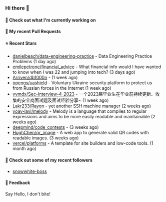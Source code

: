 ### Hi there 👋

#### 👷 Check out what I'm currently working on

#### 🔨 My recent Pull Requests


#### ⭐ Recent Stars

- [danielbeach/data-engineering-practice](https://github.com/danielbeach/data-engineering-practice) - Data Engineering Practice Problems (1 day ago)
- [emilepetrone/financial_advice](https://github.com/emilepetrone/financial_advice) - What financial info would I have wanted to know when I was 22 and jumping into tech? (3 days ago)
- [Arriven/db1000n](https://github.com/Arriven/db1000n) -  (1 week ago)
- [opengs/uashield](https://github.com/opengs/uashield) - Voluntary Ukraine security platform to protect us from Russian forces in the Internet (1 week ago)
- [vvmdx/Sec-Interview-4-2023](https://github.com/vvmdx/Sec-Interview-4-2023) - 一个2023届毕业生在毕业前持续更新、收集的安全岗面试题及面试经验分享~ (1 week ago)
- [Lakr233/Rayon](https://github.com/Lakr233/Rayon) - yet another SSH machine manager (2 weeks ago)
- [yoav-lavi/melody](https://github.com/yoav-lavi/melody) - Melody is a language that compiles to regular expressions and aims to be more easily readable and maintainable (2 weeks ago)
- [deepmind/code_contests](https://github.com/deepmind/code_contests) -  (3 weeks ago)
- [HughChen/qr_image](https://github.com/HughChen/qr_image) - A web app to generate valid QR codes with readable images. (3 weeks ago)
- [vercel/platforms](https://github.com/vercel/platforms) - A template for site builders and low-code tools. (1 month ago)

#### 👯 Check out some of my recent followers

- [snowwhite-boss](https://github.com/snowwhite-boss)

#### 💬 Feedback

Say Hello, I don't bite!
